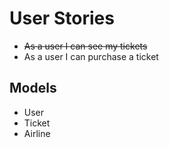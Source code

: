 # User Stories
- ~~As a user I can see my tickets~~
- As a user I can purchase a ticket

## Models
- User
- Ticket
- Airline